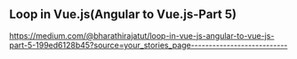  ## Loop in Vue.js(Angular to Vue.js-Part 5)

 
 https://medium.com/@bharathirajatut/loop-in-vue-js-angular-to-vue-js-part-5-199ed6128b45?source=your_stories_page---------------------------
